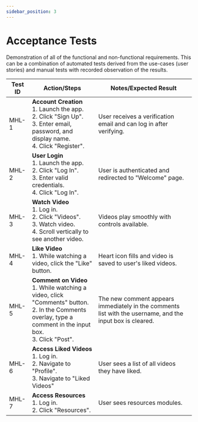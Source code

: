 ```yaml
---
sidebar_position: 3
---
```

# Acceptance Tests

Demonstration of all of the functional and non-functional requirements. This can be a combination of automated tests derived from the use-cases (user stories) and manual tests with recorded observation of the results.


| Test ID | Action/Steps | Notes/Expected Result |
|---------|--------------|----------------------|
| MHL-1   | **Account Creation**<br>1. Launch the app.<br>2. Click "Sign Up".<br>3. Enter email, password, and display name.<br>4. Click "Register". | User receives a verification email and can log in after verifying. |
| MHL-2   | **User Login**<br>1. Launch the app.<br>2. Click "Log In".<br>3. Enter valid credentials.<br>4. Click "Log In". | User is authenticated and redirected to "Welcome" page. |
| MHL-3   | **Watch Video**<br>1. Log in.<br>2. Click "Videos".<br>3. Watch video.<br>4. Scroll vertically to see another video. | Videos play smoothly with controls available. |
| MHL-4   | **Like Video**<br>1. While watching a video, click the "Like" button. | Heart icon fills and video is saved to user's liked videos. |
| MHL-5   | **Comment on Video**<br>1. While watching a video, click "Comments" button.<br>2. In the Comments overlay, type a comment in the input box.<br>3. Click "Post". | The new comment appears immediately in the comments list with the username, and the input box is cleared. |
| MHL-6   | **Access Liked Videos**<br>1. Log in.<br>2. Navigate to "Profile".<br/>3. Navigate to "Liked Videos" | User sees a list of all videos they have liked. |
| MHL-7   | **Access Resources**<br>1. Log in.<br>2. Click "Resources". | User sees resources modules. |
